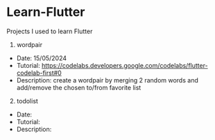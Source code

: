 # Learn-Flutter
Projects I used to learn Flutter

1. wordpair
- Date: 15/05/2024
- Tutorial: https://codelabs.developers.google.com/codelabs/flutter-codelab-first#0
- Description: create a wordpair by merging 2 random words and add/remove the chosen to/from favorite list

2. todolist
- Date:
- Tutorial:
- Description:

